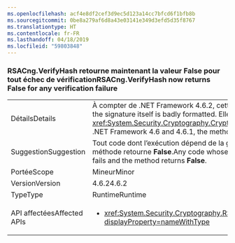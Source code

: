 ```yaml
---
ms.openlocfilehash: acf4e8df2cef3d9ec5d123a14cc7bfcd6f1bfb8b
ms.sourcegitcommit: 0be8a279af6d8a43e03141e349d3efd5d35f8767
ms.translationtype: HT
ms.contentlocale: fr-FR
ms.lasthandoff: 04/18/2019
ms.locfileid: "59803848"
---
```

### <a name="rsacngverifyhash-now-returns-false-for-any-verification-failure"></a><span data-ttu-id="fc1b6-101">RSACng.VerifyHash retourne maintenant la valeur False pour tout échec de vérification</span><span class="sxs-lookup"><span data-stu-id="fc1b6-101">RSACng.VerifyHash now returns False for any verification failure</span></span>

|   |   |
|---|---|
|<span data-ttu-id="fc1b6-102">Détails</span><span class="sxs-lookup"><span data-stu-id="fc1b6-102">Details</span></span>|<span data-ttu-id="fc1b6-103">À compter de .NET Framework 4.6.2, cette méthode retourne <strong>False</strong> si le format de la signature proprement dite n’est pas correct.</span><span class="sxs-lookup"><span data-stu-id="fc1b6-103">Starting with the .NET Framework 4.6.2, this method returns <strong>False</strong> if the signature itself is badly formatted.</span></span> <span data-ttu-id="fc1b6-104">Elle retourne maintenant False pour tout échec de vérification. Dans .NET Framework 4.6 et 4.6.1, la méthode lève une <xref:System.Security.Cryptography.CryptographicException?displayProperty=name> si le format de la signature proprement dite n’est pas correct.</span><span class="sxs-lookup"><span data-stu-id="fc1b6-104">It now returns false for any verification failure.In the .NET Framework 4.6 and 4.6.1, the method throws a <xref:System.Security.Cryptography.CryptographicException?displayProperty=name> if the signature itself is badly formatted.</span></span>|
|<span data-ttu-id="fc1b6-105">Suggestion</span><span class="sxs-lookup"><span data-stu-id="fc1b6-105">Suggestion</span></span>|<span data-ttu-id="fc1b6-106">Tout code dont l’exécution dépend de la gestion de <xref:System.Security.Cryptography.CryptographicException?displayProperty=name> doit s’exécuter à la place si la validation échoue et que la méthode retourne <strong>False</strong>.</span><span class="sxs-lookup"><span data-stu-id="fc1b6-106">Any code whose execution depends on handling the <xref:System.Security.Cryptography.CryptographicException?displayProperty=name> should instead execute if validation fails and the method returns <strong>False</strong>.</span></span>|
|<span data-ttu-id="fc1b6-107">Portée</span><span class="sxs-lookup"><span data-stu-id="fc1b6-107">Scope</span></span>|<span data-ttu-id="fc1b6-108">Mineur</span><span class="sxs-lookup"><span data-stu-id="fc1b6-108">Minor</span></span>|
|<span data-ttu-id="fc1b6-109">Version</span><span class="sxs-lookup"><span data-stu-id="fc1b6-109">Version</span></span>|<span data-ttu-id="fc1b6-110">4.6.2</span><span class="sxs-lookup"><span data-stu-id="fc1b6-110">4.6.2</span></span>|
|<span data-ttu-id="fc1b6-111">Type</span><span class="sxs-lookup"><span data-stu-id="fc1b6-111">Type</span></span>|<span data-ttu-id="fc1b6-112">Runtime</span><span class="sxs-lookup"><span data-stu-id="fc1b6-112">Runtime</span></span>|
|<span data-ttu-id="fc1b6-113">API affectées</span><span class="sxs-lookup"><span data-stu-id="fc1b6-113">Affected APIs</span></span>|<ul><li><xref:System.Security.Cryptography.RSACng.VerifyHash(System.Byte[],System.Byte[],System.Security.Cryptography.HashAlgorithmName,System.Security.Cryptography.RSASignaturePadding)?displayProperty=nameWithType></li></ul>|
